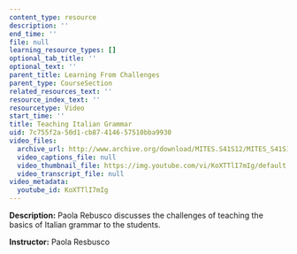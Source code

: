 ```yaml
---
content_type: resource
description: ''
end_time: ''
file: null
learning_resource_types: []
optional_tab_title: ''
optional_text: ''
parent_title: Learning From Challenges
parent_type: CourseSection
related_resources_text: ''
resource_index_text: ''
resourcetype: Video
start_time: ''
title: Teaching Italian Grammar
uid: 7c755f2a-50d1-cb87-4146-57510bba9930
video_files:
  archive_url: http://www.archive.org/download/MITES.S41S12/MITES_S41S12_Teaching10_300k.mp4
  video_captions_file: null
  video_thumbnail_file: https://img.youtube.com/vi/KoXTTlI7mIg/default.jpg
  video_transcript_file: null
video_metadata:
  youtube_id: KoXTTlI7mIg
---
```


**Description:** Paola Rebusco discusses the challenges of teaching the basics of Italian grammar to the students.

**Instructor:** Paola Resbusco
